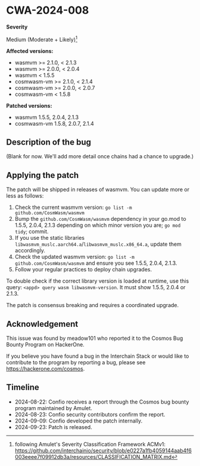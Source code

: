 # CWA-2024-008

**Severity**

Medium (Moderate + Likely)[^1]

**Affected versions:**

- wasmvm >= 2.1.0, < 2.1.3
- wasmvm >= 2.0.0, < 2.0.4
- wasmvm < 1.5.5
- cosmwasm-vm >= 2.1.0, < 2.1.4
- cosmwasm-vm >= 2.0.0, < 2.0.7
- cosmwasm-vm < 1.5.8

**Patched versions:**

- wasmvm 1.5.5, 2.0.4, 2.1.3
- cosmwasm-vm 1.5.8, 2.0.7, 2.1.4

## Description of the bug

(Blank for now. We'll add more detail once chains had a chance to upgrade.)

## Applying the patch

The patch will be shipped in releases of wasmvm. You can update more or less as follows:

1. Check the current wasmvm version: `go list -m github.com/CosmWasm/wasmvm`
2. Bump the `github.com/CosmWasm/wasmvm` dependency in your go.mod to 1.5.5, 2.0.4, 2.1.3 depending on which minor version you are; `go mod tidy`; commit.
3. If you use the static libraries `libwasmvm_muslc.aarch64.a`/`libwasmvm_muslc.x86_64.a`, update them accordingly.
4. Check the updated wasmvm version: `go list -m github.com/CosmWasm/wasmvm` and ensure you see 1.5.5, 2.0.4, 2.1.3.
5. Follow your regular practices to deploy chain upgrades.

To double check if the correct library version is loaded at runtime, use this query:
`<appd> query wasm libwasmvm-version`. It must show 1.5.5, 2.0.4 or 2.1.3.

The patch is consensus breaking and requires a coordinated upgrade.

## Acknowledgement

This issue was found by meadow101 who reported it to the Cosmos Bug Bounty Program on HackerOne.

If you believe you have found a bug in the Interchain Stack or would like to contribute to the
program by reporting a bug, please see <https://hackerone.com/cosmos>.

## Timeline

- 2024-08-22: Confio receives a report through the Cosmos bug bounty program maintained by Amulet.
- 2024-08-23: Confio security contributors confirm the report.
- 2024-09-09: Confio developed the patch internally.
- 2024-09-23: Patch is released.

[^1]: following Amulet's Severity Classification Framework ACMv1: https://github.com/interchainio/security/blob/e0227a1fb4059144aab4f6003eeee7f09912db3a/resources/CLASSIFICATION_MATRIX.md

